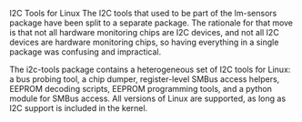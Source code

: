 I2C Tools for Linux
The I2C tools that used to be part of the lm-sensors package have been split to a separate package. The rationale for that move is that not all hardware monitoring chips are I2C devices, and not all I2C devices are hardware monitoring chips, so having everything in a single package was confusing and impractical.

The i2c-tools package contains a heterogeneous set of I2C tools for Linux: a bus probing tool, a chip dumper, register-level SMBus access helpers, EEPROM decoding scripts, EEPROM programming tools, and a python module for SMBus access. All versions of Linux are supported, as long as I2C support is included in the kernel.
